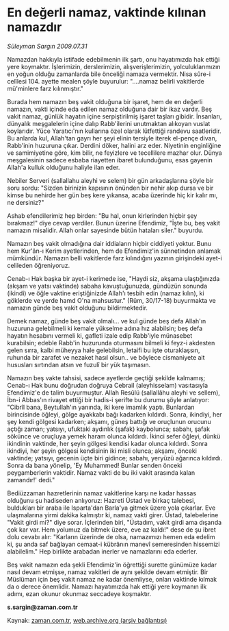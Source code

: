 # En değerli namaz, vaktinde kılınan namazdır

*Süleyman Sargın 2009.07.31*

<tr><td class="metin" colspan="2" style="padding-top: 20px; padding-left: 5px; padding-right: 10px;">Namazdan hakkıyla istifade edebilmenin ilk şartı, onu hayatımızda hak ettiği yere koymaktır. İşlerimizin, derslerimizin, alışverişlerimizin, yolculuklarımızın en yoğun olduğu zamanlarda bile önceliği namaza vermektir. Nisa sûre-i celîlesi 104. ayette  mealen şöyle buyurulur: "....namaz belirli vakitlerde mü'minlere farz kılınmıştır."</td></tr><tr><td class="metin" colspan="2" style="padding-top: 20px; padding-left: 5px; padding-right: 10px;"><p>Burada hem namazın beş vakit olduğuna bir işaret, hem de en değerli namazın, vakti içinde eda edilen namaz olduğuna dair bir ikaz vardır. Beş vakit namaz, günlük hayatın içine serpiştirilmiş işaret taşları gibidir. İnsanları, dünyalık meşgalelerin içine dalıp Rabb'ilerini unutmaktan alıkoyan vuslat koylarıdır. Yüce Yaratıcı'nın kullarına özel olarak lütfettiği randevu saatleridir. Bu anlarda kul, Allah'tan gayrı her şeyi elinin tersiyle iterek el-pençe divan, Rabb'inin huzuruna çıkar. Derdini döker, halini arz eder. Niyetinin enginliğine ve samimiyetine göre, kim bilir, ne feyizlere ve tecellilere mazhar olur. Dünya meşgalesinin sadece esbaba riayetten ibaret bulunduğunu, esas gayenin Allah'a kulluk olduğunu haliyle ilan eder.
<p>Nebiler Serveri (sallallahu aleyhi ve selem) bir gün arkadaşlarına şöyle bir soru sordu: "Sizden birinizin kapısının önünden bir nehir akıp dursa ve bir kimse bu nehirde her gün beş kere yıkansa, acaba üzerinde hiç kir kalır mı, ne dersiniz?"
<p>Ashab efendilerimiz hep birden: "Bu hal, onun kirlerinden hiçbir şey bırakmaz!" diye cevap verdiler. Bunun üzerine Efendimiz, "İşte bu, beş vakit namazın misalidir. Allah onlar sayesinde bütün hataları siler." buyurdu.
<p>Namazın beş vakit olmadığına dair iddiaların hiçbir ciddiyeti yoktur. Bunu hem Kur'ân-ı Kerim ayetlerinden, hem de Efendimiz'in sünnetinden anlamak mümkündür. Namazın belli vakitlerde farz kılındığını yazının girişindeki ayet-i celileden öğreniyoruz. 
<p>Cenab-ı Hak başka bir ayet-i kerimede ise, "Haydi siz, akşama ulaştığınızda (akşam ve yatsı vaktinde) sabaha kavuştuğunuzda, gündüzün sonunda (ikindi) ve öğle vaktine eriştiğinizde Allah'ı tesbih edin (namaz kılın), ki göklerde ve yerde hamd O'na mahsustur." (Rûm, 30/17-18) buyurmakta ve namazın günde beş vakit olduğunu bildirmektedir. 
<p>Demek namaz, günde beş vakit olmalı... ve kul günde beş defa Allah'ın huzuruna gelebilmeli ki kemale yükselme adına hız alabilsin; beş defa hayatın hesabını vermeli ki, gafleti izale edip Rabb'iyle münasebet kurabilsin; edeble Rabb'in huzurunda oturmasını bilmeli ki feyz-i akdesten gelen sırra, kalbi müheyya hale gelebilsin, letaifi bu işte oturaklaşsın, ruhunda bir zarafet ve nezaket hasıl olsun.. ve böylece cismaniyete ait hususları sırtından atsın ve fuzulî bir yük taşımasın. 
<p>Namazın beş vakte tahsisi, sadece ayetlerde geçtiği şekilde kalmamış; Cenab-ı Hak bunu doğrudan doğruya Cebrail (aleyhisselam) vasıtasıyla Efendimiz'e de talim buyurmuştur. Allah Resûlü (sallallâhu aleyhi ve sellem), İbn-i Abbas'ın rivayet ettiği bir hadis-i şerifte bu durumu şöyle anlatıyor: "Cibrîl bana, Beytullah'ın yanında, iki kere imamlık yaptı. Bunlardan birincisinde öğleyi, gölge ayakkabı bağı kadarken kıldırdı. Sonra, ikindiyi, her şey kendi gölgesi kadarken; akşamı, güneş battığı ve oruçlunun orucunu açtığı zaman; yatsıyı, ufuktaki aydınlık (şafak) kaybolunca; sabahı, şafak sökünce ve oruçluya yemek haram olunca kıldırdı. İkinci sefer öğleyi, dünkü ikindinin vaktinde, her şeyin gölgesi kendisi kadar olunca kıldırdı. Sonra ikindiyi, her şeyin gölgesi kendisinin iki misli olunca; akşamı, önceki vaktinde; yatsıyı, gecenin üçte biri gidince; sabahı, yeryüzü ağarınca kıldırdı. Sonra da bana yönelip, 'Ey Muhammed! Bunlar senden önceki peygamberlerin vaktidir. Namaz vakti de bu iki vakit arasında kalan zamandır!' dedi." 
<p>Bediüzzaman hazretlerinin namaz vakitlerine karşı ne kadar hassas olduğunu şu hadiseden anlıyoruz: Hazreti Üstad ve birkaç talebesi, buldukları bir araba ile Isparta'dan Barla'ya gitmek üzere yola çıkarlar. Eve ulaşmalarına yirmi dakika kalmıştır ki, namaz vakti girer. Üstad, talebelerine "Vakit girdi mi?" diye sorar. İçlerinden biri, "Üstadım, vakit girdi ama dışarıda çok kar var. Hem yolumuz da bitmek üzere, eve az kaldı!" dese de şu ibret dolu cevabı alır: "Karların üzerinde de olsa, namazımızı hemen eda edelim ki, şu anda saf bağlayan cemaat-i kübrânın manevî semeresinden hissemizi alabilelim." Hep birlikte arabadan inerler ve namazlarını eda ederler. 
<p>Beş vakit namazın eda şekli Efendimiz'in öğrettiği surette günümüze kadar nasıl devam etmişse, namaz vakitleri de aynı şekilde devam etmiştir. Bir Müslüman için beş vakit namaz ne kadar önemliyse, onları vaktinde kılmak da o derece önemlidir. Namazı hayatımızda hak ettiği yere koymanın ilk adımı, ezan okunur okunmaz seccadeye koşmaktır.
<p><b>s.sargin@zaman.com.tr</b><br/></p></p></p></p></p></p></p></p></p></p></td></tr>

Kaynak: [zaman.com.tr](http://zaman.com.tr/yazar.do?yazino=875073), [web.archive.org (arşiv bağlantısı)](http://web.archive.org/web/20091003222840/http://www.zaman.com.tr:80/yazar.do?yazino=875073)
